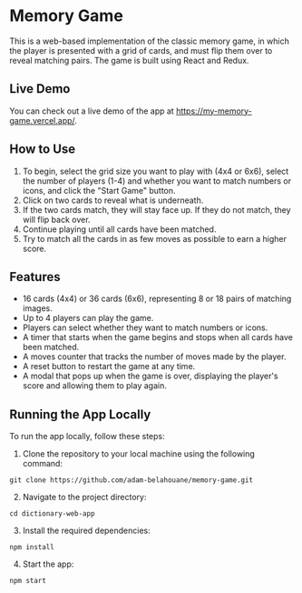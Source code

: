# Memory Game

This is a web-based implementation of the classic memory game, in which the player is presented with a grid of cards, and must flip them over to reveal matching pairs. The game is built using React and Redux.

## Live Demo

You can check out a live demo of the app at https://my-memory-game.vercel.app/. 

## How to Use

1. To begin, select the grid size you want to play with (4x4 or 6x6), select the number of players (1-4) and whether you want to match numbers or icons, and click the "Start Game" button.
2. Click on two cards to reveal what is underneath.
3. If the two cards match, they will stay face up. If they do not match, they will flip back over.
4. Continue playing until all cards have been matched.
5. Try to match all the cards in as few moves as possible to earn a higher score.

## Features

- 16 cards (4x4) or 36 cards (6x6), representing 8 or 18 pairs of matching images.
- Up to 4 players can play the game.
- Players can select whether they want to match numbers or icons.
- A timer that starts when the game begins and stops when all cards have been matched.
- A moves counter that tracks the number of moves made by the player.
- A reset button to restart the game at any time.
- A modal that pops up when the game is over, displaying the player's score and allowing them to play again.

## Running the App Locally

To run the app locally, follow these steps:

1. Clone the repository to your local machine using the following command:
````
git clone https://github.com/adam-belahouane/memory-game.git
````
2. Navigate to the project directory:
````
cd dictionary-web-app
````
3. Install the required dependencies:
````
npm install
````
4. Start the app:
````
npm start
````
